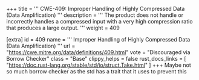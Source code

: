 +++
title = '''
CWE-409: Improper Handling of Highly Compressed Data (Data Amplification)
'''
description	= '''
The product does not handle or incorrectly handles a compressed input with a very high compression ratio that produces a large output.
'''
weight = 409

[extra]
id = 409
name = '''
Improper Handling of Highly Compressed Data (Data Amplification)
'''
url = "https://cwe.mitre.org/data/definitions/409.html"
vote = "Discouraged via Borrow Checker"
class = "Base"
clippy_helps = false
rust_docs_links = [
	"https://doc.rust-lang.org/stable/std/io/struct.Take.html"
]
+++
Maybe not so much borrow checker as the std has a trait that it uses to prevent this